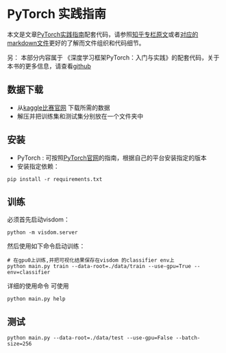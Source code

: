 # PyTorch 实践指南 



本文是文章[PyTorch实践指南](https://zhuanlan.zhihu.com/p/29024978)配套代码，请参照[知乎专栏原文](https://zhuanlan.zhihu.com/p/29024978)或者[对应的markdown文件](PyTorch实战指南.md)更好的了解而文件组织和代码细节。

另： 本部分内容属于 《深度学习框架PyTorch：入门与实践》的配套代码，关于本书的更多信息，请查看[github](https://github.com/chenyuntc/pytorch-book)

## 数据下载
- 从[kaggle比赛官网](https://www.kaggle.com/c/dogs-vs-cats/data) 下载所需的数据
- 解压并把训练集和测试集分别放在一个文件夹中


## 安装
- PyTorch : 可按照[PyTorch官网](http://pytorch.org)的指南，根据自己的平台安装指定的版本
- 安装指定依赖：

```
pip install -r requirements.txt
```

## 训练
必须首先启动visdom：

```
python -m visdom.server
```

然后使用如下命令启动训练：

```
# 在gpu0上训练,并把可视化结果保存在visdom 的classifier env上
python main.py train --data-root=./data/train --use-gpu=True --env=classifier
```


详细的使用命令 可使用
```
python main.py help
```

## 测试

```
python main.py --data-root=./data/test --use-gpu=False --batch-size=256
```
